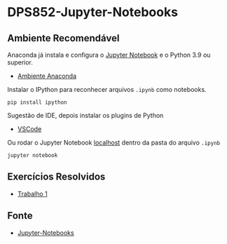 # DPS852-Jupyter-Notebooks

## Ambiente Recomendável

Anaconda já instala e configura o [Jupyter Notebook](https://jupyter.org/) e o Python 3.9 ou superior.

* [Ambiente Anaconda](https://docs.anaconda.com/anaconda/install/windows/)

Instalar o IPython para reconhecer arquivos `.ipynb` como notebooks.

    pip install ipython

Sugestão de IDE, depois instalar os plugins de Python

* [VSCode](https://code.visualstudio.com/)
  
Ou rodar o Jupyter Notebook [localhost](http://localhost:8888) dentro da pasta do arquivo `.ipynb`

    jupyter notebook

## Exercícios Resolvidos

* [Trabalho 1](T1/TRABALHO/)

## Fonte

* [Jupyter-Notebooks](https://jupyter-notebook.readthedocs.io/en/latest/index.html)
